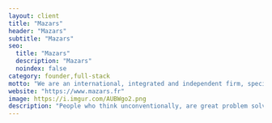 ```yaml
---
layout: client
title: "Mazars"
header: "Mazars"
subtitle: "Mazars"
seo:
  title: "Mazars"
  description: "Mazars"
  noindex: false
category: founder,full-stack
motto: "We are an international, integrated and independent firm, specialising in audit, accountancy, advisory, tax and legal services."
website: "https://www.mazars.fr"
image: https://i.imgur.com/AUBWgo2.png
description: "People who think unconventionally, are great problem solvers and see opportunities where others see only challenges."
---
```

